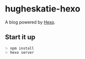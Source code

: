 # hugheskatie-hexo
A blog powered by [Hexo](https://github.com/hexojs/hexo).

## Start it up
```
✨ npm install
✨ hexo server
```

